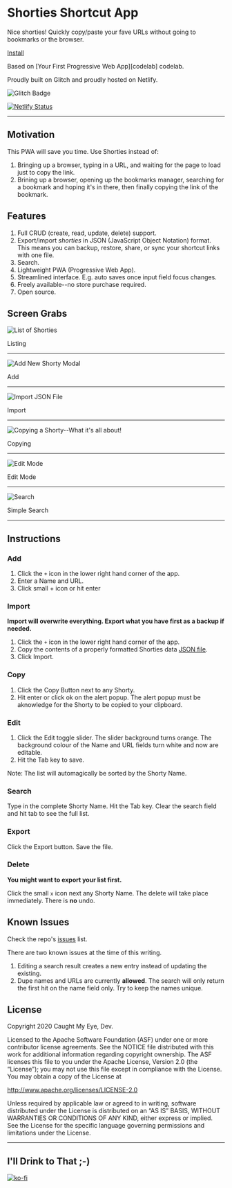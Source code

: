 # Shorties Shortcut App

Nice shorties! Quickly copy/paste your fave URLs without going to bookmarks or the browser. 

[Install](https://shorties.caughtmyeye.cc)

Based on [Your First Progressive Web App][codelab] codelab.

Proudly built on Glitch and proudly hosted on Netlify.

![Glitch Badge](https://badge.glitch.me/shorties)

[![Netlify Status](https://api.netlify.com/api/v1/badges/afb67eaf-5385-474a-ae89-c70a7ad186c2/deploy-status)](https://app.netlify.com/sites/shorties/deploys)

---

## Motivation

This PWA will save you time. Use Shorties instead of:

1. Bringing up a browser, typing in a URL, and waiting for the page to load just to copy the link.
2. Brining up a browser, opening up the bookmarks manager, searching for a bookmark and hoping it's in there, then finally copying the link of the bookmark.

## Features

1. Full CRUD (create, read, update, delete) support.
2. Export/import _shorties_ in JSON (JavaScript Object Notation) format. This means you can backup, restore, share, or sync your shortcut links with one file.
3. Search.
4. Lightweight PWA (Progressive Web App).
5. Streamlined interface. E.g. auto saves once input field focus changes.
6. Freely available--no store purchase required.
7. Open source.

## Screen Grabs

![List of Shorties](https://raw.githubusercontent.com/marklchaves/shortcuts/master/screen-grabs/shorties-list-of-shorties.png "List of Shorties")

Listing

---

![Add New Shorty Modal](https://raw.githubusercontent.com/marklchaves/shortcuts/master/screen-grabs/shorties-add-new-modal.png "Add New Shorty Modal")

Add

---

![Import JSON File](https://raw.githubusercontent.com/marklchaves/shortcuts/master/screen-grabs/shorties-import-json.png "Import JSON File")

Import

---

![Copying a Shorty--What it's all about!](https://raw.githubusercontent.com/marklchaves/shortcuts/master/screen-grabs/shorties-copied-shorty.png "Copying a Shorty--What it's all about!")

Copying

---

![Edit Mode](https://raw.githubusercontent.com/marklchaves/shortcuts/master/screen-grabs/shorties-edit-shorty.png "Edit Mode")

Edit Mode

---

![Search](https://raw.githubusercontent.com/marklchaves/shortcuts/master/screen-grabs/shorties-search.png "Search")

Simple Search

---

## Instructions

### Add

1. Click the `+` icon in the lower right hand corner of the app.
1. Enter a Name and URL.
1. Click small + icon or hit enter

### Import

**Import will overwrite everything. Export what you have first as a backup if needed.**

1. Click the `+` icon in the lower right hand corner of the app.
1. Copy the contents of a properly formatted Shorties data [JSON file](shorties-example-data.json).
1. Click Import.

### Copy

1. Click the Copy Button next to any Shorty.
1. Hit enter or click ok on the alert popup. The alert popup must be aknowledge for the Shorty to be copied to your clipboard.

### Edit

1. Click the Edit toggle slider. The slider background turns orange. The background colour of the Name and URL fields turn white and now are editable.
2. Hit the Tab key to save.

Note: The list will automagically be sorted by the Shorty Name.

### Search

Type in the complete Shorty Name. Hit the Tab key. Clear the search field and hit tab to see the full list.

### Export

Click the Export button. Save the file.

### Delete

**You might want to export your list first.**

Click the small `x` icon next any Shorty Name. The delete will take place immediately. There is **no** undo.

## Known Issues

Check the repo's [issues](https://github.com/marklchaves/shortcuts/issues) list.

There are two known issues at the time of this writing.

1. Editing a search result creates a new entry instead of updating the existing. 
2. Dupe names and URLs are currently **allowed**. The search will only return the first hit on the name field only. Try to keep the names unique.

## License

Copyright 2020 Caught My Eye, Dev.

Licensed to the Apache Software Foundation (ASF) under one or more contributor
license agreements. See the NOTICE file distributed with this work for
additional information regarding copyright ownership. The ASF licenses this
file to you under the Apache License, Version 2.0 (the “License”); you may not
use this file except in compliance with the License. You may obtain a copy of
the License at

http://www.apache.org/licenses/LICENSE-2.0

Unless required by applicable law or agreed to in writing, software distributed
under the License is distributed on an “AS IS” BASIS, WITHOUT WARRANTIES OR
CONDITIONS OF ANY KIND, either express or implied. See the License for the
specific language governing permissions and limitations under the License.

---

## I'll Drink to That ;-)

[![ko-fi](https://www.ko-fi.com/img/githubbutton_sm.svg)](https://ko-fi.com/D1D7YARD)
